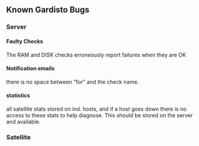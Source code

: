 ## Known Gardisto Bugs

### Server

#### Faulty Checks

The RAM and DISK checks erroneously report failures when they are OK

#### Notification emails

there is no space between "for" and the check name.

#### statistics

all satellite stats stored on ind. hosts, and if a host goes down there is no access to these stats to help diagnose. This should be stored on the server and available.

### Satellite
